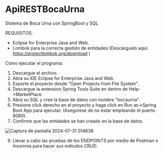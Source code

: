 # ApiRESTBocaUrna
SIstema de Boca Urna con SpringBoot y SQL

REQUISITOS:
- Eclipse for Enterprise Java and Web.
- Lombok para la correcta gestión de entidades (Descárguelo aqui: https://projectlombok.org/download )

Cómo ejecutar el programa:

1. Descargue el archivo.
2. Abra su IDE Eclipse for Enterprise Java and Web.
3. Exporte el proyecto desde "Open Projects from File System".
4. Descargue la extension Spring Tools Suite en dentro de Help->MarketPlace.
5. Abra su SQL y cree la base de datos con nombre "bocaurna".
6. Presione click derecho en el proyecto y haga click en Run as->Spring Boot App para ejecutar. (Asegúrese de no estar empleando el puerto 8080).
7. Confirme que las entidades se han creado en la base de datos.

  ![Captura de pantalla 2024-07-31 014638](https://github.com/user-attachments/assets/16462e55-a03a-4ed4-815c-75085771628a)

9. Llevar a cabo las pruebas de los ENDPOINTS por medio de Postman o Insomnia para hacer sus métodos CRUD.
